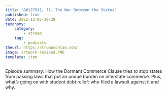 ```yaml
---
title: "&#127911; 71- The War Between the States"
published: true
date: 2022-12-05-10-28
taxonomy:
    category:
        - stream
    tag:
        - podcasts
theurl: https://trumpconlaw.com/
image: artwork-resized.PNG
template: item
---
```


Episode summary: How the Dormant Commerce Clause tries to stop states from passing laws that put an undue burden on interstate commerce. Plus, what&rsquo;s going on with student debt relief: who filed a lawsuit against it and why.
